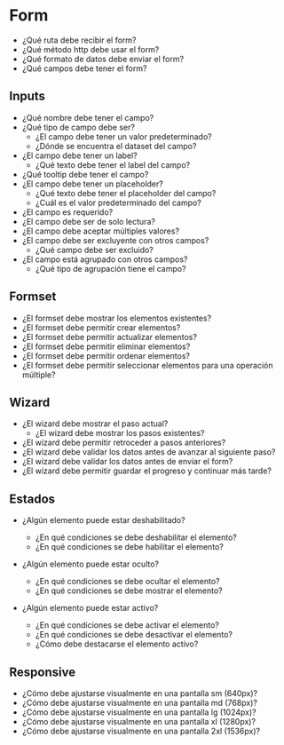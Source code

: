 # Form

- ¿Qué ruta debe recibir el form?
- ¿Qué método http debe usar el form?
- ¿Qué formato de datos debe enviar el form?
- ¿Qué campos debe tener el form?

## Inputs

- ¿Qué nombre debe tener el campo?
- ¿Qué tipo de campo debe ser?
  - ¿El campo debe tener un valor predeterminado?
  - ¿Dónde se encuentra el dataset del campo?
- ¿El campo debe tener un label?
  - ¿Qué texto debe tener el label del campo?
- ¿Qué tooltip debe tener el campo?
- ¿El campo debe tener un placeholder?
  - ¿Qué texto debe tener el placeholder del campo?
  - ¿Cuál es el valor predeterminado del campo?
- ¿El campo es requerido?
- ¿El campo debe ser de solo lectura?
- ¿El campo debe aceptar múltiples valores?
- ¿El campo debe ser excluyente con otros campos?
  - ¿Qué campo debe ser excluido?
- ¿El campo está agrupado con otros campos?
  - ¿Qué tipo de agrupación tiene el campo?

## Formset

- ¿El formset debe mostrar los elementos existentes?
- ¿El formset debe permitir crear elementos?
- ¿El formset debe permitir actualizar elementos?
- ¿El formset debe permitir eliminar elementos?
- ¿El formset debe permitir ordenar elementos?
- ¿El formset debe permitir seleccionar elementos para una operación múltiple?

## Wizard

- ¿El wizard debe mostrar el paso actual?
    - ¿El wizard debe mostrar los pasos existentes?
- ¿El wizard debe permitir retroceder a pasos anteriores?
- ¿El wizard debe validar los datos antes de avanzar al siguiente paso?
- ¿El wizard debe validar los datos antes de enviar el form?
- ¿El wizard debe permitir guardar el progreso y continuar más tarde?

## Estados

- ¿Algún elemento puede estar deshabilitado?
    - ¿En qué condiciones se debe deshabilitar el elemento?
    - ¿En qué condiciones se debe habilitar el elemento?

- ¿Algún elemento puede estar oculto?
    - ¿En qué condiciones se debe ocultar el elemento?
    - ¿En qué condiciones se debe mostrar el elemento?

- ¿Algún elemento puede estar activo?
    - ¿En qué condiciones se debe activar el elemento?
    - ¿En qué condiciones se debe desactivar el elemento?
    - ¿Cómo debe destacarse el elemento activo?

## Responsive

- ¿Cómo debe ajustarse visualmente en una pantalla sm (640px)?
- ¿Cómo debe ajustarse visualmente en una pantalla md (768px)?
- ¿Cómo debe ajustarse visualmente en una pantalla lg (1024px)?
- ¿Cómo debe ajustarse visualmente en una pantalla xl (1280px)?
- ¿Cómo debe ajustarse visualmente en una pantalla 2xl (1536px)?